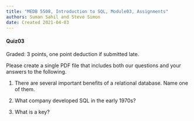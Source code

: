 ```yaml
---
title: "MEDB 5508, Introduction to SQL, Module03, Assignments"
authors: Suman Sahil and Steve Simon
date: Created 2021-04-03
---
```


#### Quiz03

Graded: 3 points, one point deduction if submitted late.

Please create a single PDF file that includes both our questions and your answers to the following.

1. There are several important benefits of a relational database. Name one of them.

2. What company developed SQL in the early 1970s?

3. What is a key?